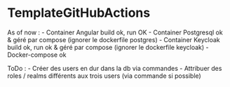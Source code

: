 # TemplateGitHubActions

As of now : 
    - Container Angular build ok, run OK
    - Container Postgresql ok & géré par compose (ignorer le dockerfile postgres)
    - Container Keycloak build ok, run ok & géré par compose (ignorer le dockerfile keycloak)
    - Docker-compose ok 

ToDo : 
    - Créer des users en dur dans la db via commandes
    - Attribuer des roles / realms différents aux trois users (via commande si possible)